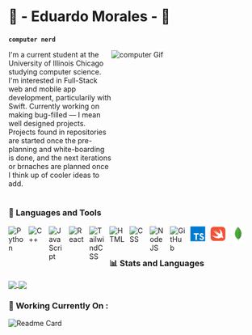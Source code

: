 # 🌙 - Eduardo Morales - 🌙 

**`computer nerd`** 

<!-- giph that I added, as well as description -->

<img alt='computer Gif' src='https://media.giphy.com/media/tlRU5lV5HqMpSAGPXh/giphy.gif' width='300' height='300' align='right' style='padding:0; margin:0;'/>
 
I'm a current student at the University of Illinois Chicago studying computer science. I'm interested in Full-Stack web and mobile app development, particularily with Swift. Currently working on making bug-filled — I mean well designed projects. Projects found in repositories are started once the pre-planning and white-boarding is done, and the next iterations or brnaches are planned once I think up of cooler ideas to add.

#

<!-- tools and languages with icons -->

### 🧰 Languages and Tools
<img align="left" alt="Python" width="30px" style="padding-right:10px;" src="https://cdn.jsdelivr.net/gh/devicons/devicon/icons/python/python-original.svg" />
<img align="left" alt="C++" width="30px" style="padding-right:10px;" src="https://cdn.jsdelivr.net/gh/devicons/devicon/icons/cplusplus/cplusplus-original.svg" />
<img align="left" alt="JavaScript" width="30px" style="padding-right:10px;" src="https://cdn.jsdelivr.net/gh/devicons/devicon/icons/javascript/javascript-original.svg" />
<img align="left" alt="React" width="30px" style="padding-right:10px;" src="https://cdn.jsdelivr.net/gh/devicons/devicon/icons/react/react-original.svg" />
<img align='left' alt='TailwindCSS' width='30px' style='padding-right:10px;'src='https://cdn.jsdelivr.net/gh/devicons/devicon/icons/tailwindcss/tailwindcss-original-wordmark.svg' />
<img align="left" alt="HTML" width="30px" style="padding-right:10px;" src="https://cdn.jsdelivr.net/gh/devicons/devicon/icons/html5/html5-plain.svg" />
<img align="left" alt="CSS" width="30px" style="padding-right:10px;" src="https://cdn.jsdelivr.net/gh/devicons/devicon/icons/css3/css3-plain.svg" />
<img align="left" alt="NodeJS" width="30px" style="padding-right:10px;" src="https://cdn.jsdelivr.net/gh/devicons/devicon/icons/nodejs/nodejs-original.svg" />
<img align="left" alt="GitHub" width="30px" style="padding-right:10px;" src="https://cdn.jsdelivr.net/gh/devicons/devicon/icons/github/github-original-wordmark.svg" />
<img align="left" alt="GitHub" width="30px" style="padding-right:10px;" src="https://github.com/devicons/devicon/blob/v2.15.1/icons/typescript/typescript-original.svg" />
<img align="left" alt="GitHub" width="30px" style="padding-right:10px;" src="https://github.com/devicons/devicon/blob/v2.15.1/icons/swift/swift-original.svg" />
<!-- <img align="left" alt="GitHub" width="30px" style="padding-right:10px;" src="https://github.com/devicons/devicon/blob/v2.15.1/icons/swift/swift-original.svg" /> -->
<img align="left" alt="GitHub" width="30px" style="padding-right:10px;" src="https://github.com/devicons/devicon/blob/v2.15.1/icons/mongodb/mongodb-original.svg" />

#

<br/>
<!-- displaying my stats, not made by me, but by anuraghazra (search him up and find his github stats repository and read through it for more details) -->

### 📊 Stats and Languages
<a href="https://github.com/emoral435">
  <img height=200 align="center" src="https://github-readme-stats.vercel.app/api?username=emoral435&show_icons=true&rank_icon=github&theme=calm" />
</a>
<a href="https://github.com/emoral435">
  <img height=350 align="center" src="https://github-readme-stats.vercel.app/api/top-langs/?username=emoral435&size_weight=0.5&count_weight=0.5&theme=calm&layout=donut-vertical" />
</a>

### 👷 Working Currently On :
![Readme Card](https://github-readme-stats.vercel.app/api/pin/?username=emoral435&repo=SG-Backend&theme=calm)


